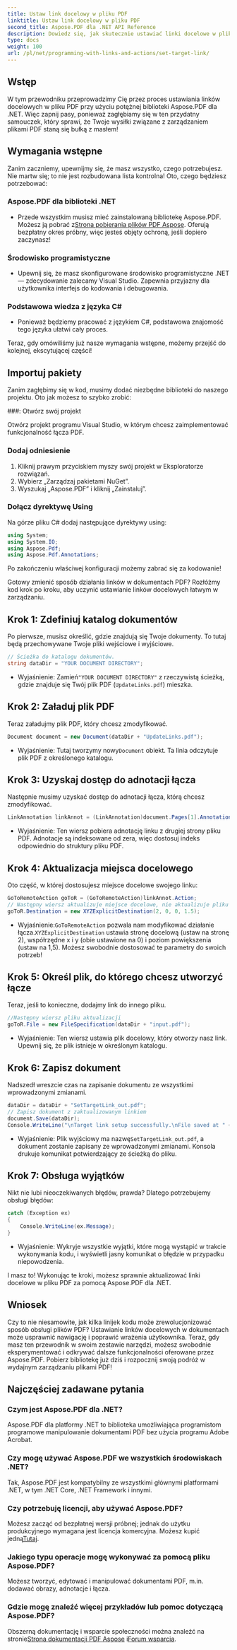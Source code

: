 ```yaml
---
title: Ustaw link docelowy w pliku PDF
linktitle: Ustaw link docelowy w pliku PDF
second_title: Aspose.PDF dla .NET API Reference
description: Dowiedz się, jak skutecznie ustawiać linki docelowe w plikach PDF za pomocą Aspose.PDF dla .NET dzięki naszemu przewodnikowi krok po kroku. Idealne do ulepszania nawigacji w dokumencie.
type: docs
weight: 100
url: /pl/net/programming-with-links-and-actions/set-target-link/
---
```

## Wstęp

W tym przewodniku przeprowadzimy Cię przez proces ustawiania linków docelowych w pliku PDF przy użyciu potężnej biblioteki Aspose.PDF dla .NET. Więc zapnij pasy, ponieważ zagłębiamy się w ten przydatny samouczek, który sprawi, że Twoje wysiłki związane z zarządzaniem plikami PDF staną się bułką z masłem!

## Wymagania wstępne

Zanim zaczniemy, upewnijmy się, że masz wszystko, czego potrzebujesz. Nie martw się; to nie jest rozbudowana lista kontrolna! Oto, czego będziesz potrzebować:

### Aspose.PDF dla biblioteki .NET
-  Przede wszystkim musisz mieć zainstalowaną bibliotekę Aspose.PDF. Możesz ją pobrać z[Strona pobierania plików PDF Aspose](https://releases.aspose.com/pdf/net/). Oferują bezpłatny okres próbny, więc jesteś objęty ochroną, jeśli dopiero zaczynasz!

### Środowisko programistyczne
- Upewnij się, że masz skonfigurowane środowisko programistyczne .NET — zdecydowanie zalecamy Visual Studio. Zapewnia przyjazny dla użytkownika interfejs do kodowania i debugowania.

### Podstawowa wiedza z języka C#
- Ponieważ będziemy pracować z językiem C#, podstawowa znajomość tego języka ułatwi cały proces.

Teraz, gdy omówiliśmy już nasze wymagania wstępne, możemy przejść do kolejnej, ekscytującej części!

## Importuj pakiety

Zanim zagłębimy się w kod, musimy dodać niezbędne biblioteki do naszego projektu. Oto jak możesz to szybko zrobić:

###: Otwórz swój projekt 

Otwórz projekt programu Visual Studio, w którym chcesz zaimplementować funkcjonalność łącza PDF.

### Dodaj odniesienie 

1. Kliknij prawym przyciskiem myszy swój projekt w Eksploratorze rozwiązań.
2. Wybierz „Zarządzaj pakietami NuGet”.
3. Wyszukaj „Aspose.PDF” i kliknij „Zainstaluj”.

### Dołącz dyrektywę Using 

Na górze pliku C# dodaj następujące dyrektywy using:
```csharp
using System;
using System.IO;
using Aspose.Pdf;
using Aspose.Pdf.Annotations;
```

Po zakończeniu właściwej konfiguracji możemy zabrać się za kodowanie!

Gotowy zmienić sposób działania linków w dokumentach PDF? Rozłóżmy kod krok po kroku, aby uczynić ustawianie linków docelowych łatwym w zarządzaniu.

## Krok 1: Zdefiniuj katalog dokumentów 

Po pierwsze, musisz określić, gdzie znajdują się Twoje dokumenty. To tutaj będą przechowywane Twoje pliki wejściowe i wyjściowe. 

```csharp
// Ścieżka do katalogu dokumentów.
string dataDir = "YOUR DOCUMENT DIRECTORY";
```

-  Wyjaśnienie: Zamień`"YOUR DOCUMENT DIRECTORY"` z rzeczywistą ścieżką, gdzie znajduje się Twój plik PDF (`UpdateLinks.pdf`) mieszka.

## Krok 2: Załaduj plik PDF 

Teraz załadujmy plik PDF, który chcesz zmodyfikować. 

```csharp
Document document = new Document(dataDir + "UpdateLinks.pdf");
```

-  Wyjaśnienie: Tutaj tworzymy nowy`Document` obiekt. Ta linia odczytuje plik PDF z określonego katalogu.

## Krok 3: Uzyskaj dostęp do adnotacji łącza 

Następnie musimy uzyskać dostęp do adnotacji łącza, którą chcesz zmodyfikować. 

```csharp
LinkAnnotation linkAnnot = (LinkAnnotation)document.Pages[1].Annotations[1];
```

- Wyjaśnienie: Ten wiersz pobiera adnotację linku z drugiej strony pliku PDF. Adnotacje są indeksowane od zera, więc dostosuj indeks odpowiednio do struktury pliku PDF.

## Krok 4: Aktualizacja miejsca docelowego

Oto część, w której dostosujesz miejsce docelowe swojego linku:

```csharp
GoToRemoteAction goToR = (GoToRemoteAction)linkAnnot.Action;
// Następny wiersz aktualizuje miejsce docelowe, nie aktualizuje pliku
goToR.Destination = new XYZExplicitDestination(2, 0, 0, 1.5);
```

-  Wyjaśnienie:`GoToRemoteAction` pozwala nam modyfikować działanie łącza.`XYZExplicitDestination` ustawia stronę docelową (ustaw na stronę 2), współrzędne x i y (obie ustawione na 0) i poziom powiększenia (ustaw na 1,5). Możesz swobodnie dostosować te parametry do swoich potrzeb!

## Krok 5: Określ plik, do którego chcesz utworzyć łącze 

Teraz, jeśli to konieczne, dodajmy link do innego pliku. 

```csharp
//Następny wiersz pliku aktualizacji
goToR.File = new FileSpecification(dataDir + "input.pdf");
```

- Wyjaśnienie: Ten wiersz ustawia plik docelowy, który otworzy nasz link. Upewnij się, że plik istnieje w określonym katalogu.

## Krok 6: Zapisz dokument 

Nadszedł wreszcie czas na zapisanie dokumentu ze wszystkimi wprowadzonymi zmianami. 

```csharp
dataDir = dataDir + "SetTargetLink_out.pdf";
// Zapisz dokument z zaktualizowanym linkiem
document.Save(dataDir);
Console.WriteLine("\nTarget link setup successfully.\nFile saved at " + dataDir);
```

-  Wyjaśnienie: Plik wyjściowy ma nazwę`SetTargetLink_out.pdf`, a dokument zostanie zapisany ze wprowadzonymi zmianami. Konsola drukuje komunikat potwierdzający ze ścieżką do pliku.

## Krok 7: Obsługa wyjątków 

Nikt nie lubi nieoczekiwanych błędów, prawda? Dlatego potrzebujemy obsługi błędów:

```csharp
catch (Exception ex)
{
	Console.WriteLine(ex.Message);
}
```

- Wyjaśnienie: Wykryje wszystkie wyjątki, które mogą wystąpić w trakcie wykonywania kodu, i wyświetli jasny komunikat o błędzie w przypadku niepowodzenia.

I masz to! Wykonując te kroki, możesz sprawnie aktualizować linki docelowe w pliku PDF za pomocą Aspose.PDF dla .NET.

## Wniosek

Czy to nie niesamowite, jak kilka linijek kodu może zrewolucjonizować sposób obsługi plików PDF? Ustawianie linków docelowych w dokumentach może usprawnić nawigację i poprawić wrażenia użytkownika. Teraz, gdy masz ten przewodnik w swoim zestawie narzędzi, możesz swobodnie eksperymentować i odkrywać dalsze funkcjonalności oferowane przez Aspose.PDF. Pobierz bibliotekę już dziś i rozpocznij swoją podróż w wydajnym zarządzaniu plikami PDF!

## Najczęściej zadawane pytania

### Czym jest Aspose.PDF dla .NET?
Aspose.PDF dla platformy .NET to biblioteka umożliwiająca programistom programowe manipulowanie dokumentami PDF bez użycia programu Adobe Acrobat.

### Czy mogę używać Aspose.PDF we wszystkich środowiskach .NET?
Tak, Aspose.PDF jest kompatybilny ze wszystkimi głównymi platformami .NET, w tym .NET Core, .NET Framework i innymi.

### Czy potrzebuję licencji, aby używać Aspose.PDF?
 Możesz zacząć od bezpłatnej wersji próbnej; jednak do użytku produkcyjnego wymagana jest licencja komercyjna. Możesz kupić jedną[Tutaj](https://purchase.aspose.com/buy).

### Jakiego typu operacje mogę wykonywać za pomocą pliku Aspose.PDF?
Możesz tworzyć, edytować i manipulować dokumentami PDF, m.in. dodawać obrazy, adnotacje i łącza.

### Gdzie mogę znaleźć więcej przykładów lub pomoc dotyczącą Aspose.PDF?
 Obszerną dokumentację i wsparcie społeczności można znaleźć na stronie[Strona dokumentacji PDF Aspose](https://reference.aspose.com/pdf/net/) i[Forum wsparcia](https://forum.aspose.com/c/pdf/10).